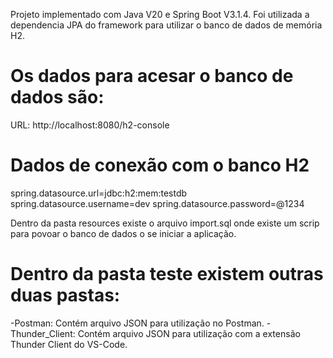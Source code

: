 Projeto implementado com Java V20 e Spring Boot V3.1.4.
Foi utilizada a dependencia JPA do framework para utilizar o banco de dados de memória H2.

# Os dados para acesar o banco de dados são:
URL:    http://localhost:8080/h2-console

# Dados de conexão com o banco H2
spring.datasource.url=jdbc:h2:mem:testdb
spring.datasource.username=dev
spring.datasource.password=@1234

Dentro da pasta resources existe o arquivo import.sql onde existe um scrip para povoar o 
banco de dados o se iniciar a aplicação.

# Dentro da pasta teste existem outras duas pastas:
-Postman: Contém arquivo JSON para utilização no Postman.
-Thunder_Client: Contém arquivo JSON para utilização com a extensão Thunder Client do VS-Code.

